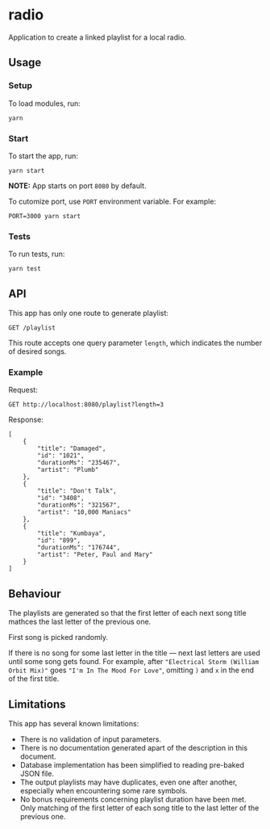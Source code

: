 # radio

Application to create a linked playlist for a local radio.

## Usage

### Setup

To load modules, run:

`yarn`

### Start

To start the app, run:

`yarn start`

**NOTE:** App starts on port `8080` by default.

To cutomize port, use `PORT` environment variable.
For example:

`PORT=3000 yarn start`

### Tests

To run tests, run:

`yarn test`

## API

This app has only one route to generate playlist:

`GET /playlist`

This route accepts one query parameter `length`, which indicates the number of desired songs.

### Example

Request:

`GET http://localhost:8080/playlist?length=3`

Response:

```
[
    {
        "title": "Damaged",
        "id": "1021",
        "durationMs": "235467",
        "artist": "Plumb"
    },
    {
        "title": "Don't Talk",
        "id": "3408",
        "durationMs": "321567",
        "artist": "10,000 Maniacs"
    },
    {
        "title": "Kumbaya",
        "id": "899",
        "durationMs": "176744",
        "artist": "Peter, Paul and Mary"
    }
]
```

## Behaviour

The playlists are generated so that the first letter of each next song title mathces the last letter of the previous one.

First song is picked randomly.

If there is no song for some last letter in the title — next last letters are used until some song gets found. For example, after `"Electrical Storm (William Orbit Mix)"` goes `"I'm In The Mood For Love"`, omitting `)` and `x` in the end of the first title.

## Limitations

This app has several known limitations:

- There is no validation of input parameters.
- There is no documentation generated apart of the description in this document.
- Database implementation has been simplified to reading pre-baked JSON file.
- The output playlists may have duplicates, even one after another, especially when encountering some rare symbols.
- No bonus requirements concerning playlist duration have been met. Only matching of the first letter of each song title to the last letter of the previous one.